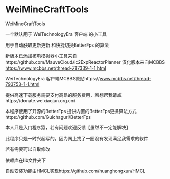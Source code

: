 # WeiMineCraftTools
WeiMineCraftTools


一个默认用于 WeiTechnologyEra 客户端 的小工具 

用于自动获取更新更新 和快捷切换BetterFps 的算法

新版本已添加核电模拟器小工具来自https://github.com/MauveCloud/Ic2ExpReactorPlanner
汉化版本来自MCBBS https://www.mcbbs.net/thread-787339-1-1.html

WeiTechnologyEra 客户端MCBBS原贴https://www.mcbbs.net/thread-793753-1-1.html

提供高速下载服务需要支付高昂的服务费用，若想帮我请点https://donate.weixiaojun.org.cn/

本程序使用了开源的BetterFps 提供内置的BetterFps更换算法方式https://github.com/Guichaguri/BetterFps

本人只是入门程序猿，若有问题欢迎反馈【虽然不一定能解决】

此程序只是一时兴起写的，因为网上找了一圈没有发现满足我需求的软件

若有需要可以自取修改

依赖库在lib文件夹下

自动安装功能由HMCL实现https://github.com/huanghongxun/HMCL
